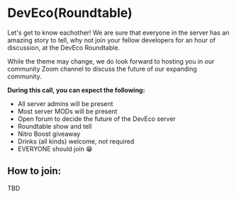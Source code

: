 # DevEco(Roundtable)

Let's get to know eachother! We are sure that everyone in the server has an amazing story to tell, why not join your fellow developers for an hour of discussion, at the DevEco Roundtable.

While the theme may change, we do look forward to hosting you in our community Zoom channel to discuss the future of our expanding community.

**During this call, you can expect the following:**
- All server admins will be present
- Most server MODs will be present
- Open forum to decide the future of the DevEco server
- Roundtable show and tell
- Nitro Boost giveaway
- Drinks (all kinds) welcome, not required
- EVERYONE should join 😁

## How to join:

TBD
